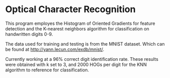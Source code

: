 # Optical Character Recognition


This program employes the Histogram of Oriented Gradients for feature detection and the K-nearest neighbors algorithm for classification on handwritten digits 0-9.

The data used for training and testing is from the MNIST dataset. Which can be found at http://yann.lecun.com/exdb/mnist/. 

Currently working at a 96% correct digit identification rate. These results were obtained with k set to 3, and 2000 HOGs per digit for the KNN algorithm to reference for classification. 
